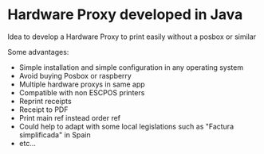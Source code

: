 Hardware Proxy developed in Java
=============================

Idea to develop a Hardware Proxy to print easily without a posbox or similar

Some advantages:

* Simple installation and simple configuration in any operating system
* Avoid buying Posbox or raspberry
* Multiple hardware proxys in same app
* Compatible with non ESCPOS printers
* Reprint receipts
* Receipt to PDF
* Print main ref instead order ref
* Could help to adapt with some local legislations such as "Factura simplificada" in Spain
* etc...